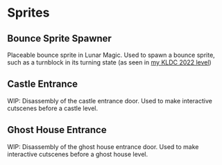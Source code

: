# Sprites

## Bounce Sprite Spawner

Placeable bounce sprite in Lunar Magic. Used to spawn a bounce sprite, such as a turnblock in its turning state (as seen in [my KLDC 2022 level](https://www.youtube.com/watch?v=qrvxhfPcTnI&ab_channel=elusivesmw))

## Castle Entrance

WIP: Disassembly of the castle entrance door. Used to make interactive cutscenes before a castle level.

## Ghost House Entrance

WIP: Disassembly of the ghost house entrance door. Used to make interactive cutscenes before a ghost house level.